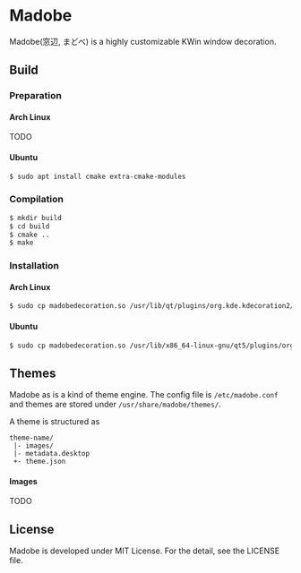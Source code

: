 Madobe
======

Madobe(窓辺, まどべ) is a highly customizable KWin window decoration.

Build
-----

### Preparation

#### Arch Linux

TODO

#### Ubuntu

```sh
$ sudo apt install cmake extra-cmake-modules
```

### Compilation

```sh
$ mkdir build
$ cd build
$ cmake ..
$ make
```

### Installation

#### Arch Linux

```sh
$ sudo cp madobedecoration.so /usr/lib/qt/plugins/org.kde.kdecoration2/
```

#### Ubuntu

```sh
$ sudo cp madobedecoration.so /usr/lib/x86_64-linux-gnu/qt5/plugins/org.kde.kdecoration2/
```

Themes
------

Madobe as is a kind of theme engine. The config file is `/etc/madobe.conf` and
themes are stored under `/usr/share/madobe/themes/`.

A theme is structured as

```
theme-name/
 |- images/
 |- metadata.desktop
 +- theme.json
```
#### Images

TODO

License
-------

Madobe is developed under MIT License. For the detail, see the LICENSE file.
